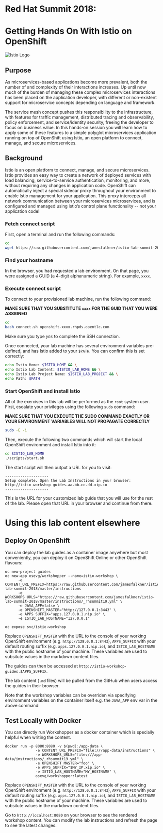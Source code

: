 # Red Hat Summit 2018: 
# Getting Hands On With Istio on OpenShift

![Istio Logo](instructions/images/istio-logo.png)

## Purpose

As microservices-based applications become more prevalent, both the number of
and complexity of their interactions increases. Up until now much of the burden
of managing these complex microservices interactions has been placed on the
application developer, with different or non-existent support for microservice
concepts depending on language and framework.

The service mesh concept pushes this responsibility to the infrastructure, with
features for traffic management, distributed tracing and observability, policy
enforcement, and service/identity security, freeing the developer to focus on
business value. In this hands-on session you will learn how to apply some of
these features to a simple polyglot microservices application running on top of
OpenShift using Istio, an open platform to connect, manage, and secure
microservices.

## Background

Istio is an open platform to connect, manage, and secure microservices. Istio
provides an easy way to create a network of deployed services with load
balancing, service-to-service authentication, monitoring, and more, without
requiring any changes in application code. OpenShift can automatically inject a
special sidecar proxy throughout your environment to enable Istio management for
your application. This proxy intercepts all network communication between your
microservices microservices, and is configured and managed using Istio’s control
plane functionality -- not your application code!

### Fetch connect script

First, open a terminal and run the following commands:

~~~bash
cd
wget https://raw.githubusercontent.com/jamesfalkner/istio-lab-summit-2018/master/scripts/connect.sh
~~~

### Find your hostname

In the browser, you had requested a lab environment. On that page, you were
assigned a GUID (a 4-digit alphanumeric string). For example, `xxxx`.

### Execute connect script

To connect to your provisioned lab machine, run the following command:

**MAKE SURE THAT YOU SUBSTITUTE `xxxx` FOR THE GUID THAT YOU WERE ASSIGNED**

~~~bash
cd
bash connect.sh openshift-xxxx.rhpds.opentlc.com
~~~

Make sure you type _yes_ to complete the SSH connection.

Once connected, your lab machine has several environment variables pre-defined,
and has Istio added to your `$PATH`. You can confirm this is set correctly:

~~~bash
echo Istio Home: $ISTIO_HOME && \
echo Istio Lab Content: $ISTIO_LAB_HOME && \
echo Istio Lab Project Name: $ISTIO_LAB_PROJECT && \
echo Path: $PATH
~~~

### Start OpenShift and install Istio
All of the exercises in this lab will be performed as the `root` system user.
First, escalate your privileges using the following `sudo` command: 

**MAKE SURE THAT YOU EXECUTE THE SUDO COMMAND EXACTLY OR YOUR ENVIRONMENT
VARIABLES WILL NOT PROPAGATE CORRECTLY**

~~~bash
sudo -E -i
~~~

Then, execute the following two commands which will start the local OpenShift
environment and install Istio into it:

~~~bash
cd $ISTIO_LAB_HOME
./scripts/start.sh
~~~

The start script will then output a URL for you to visit:

~~~
--------------------
Setup complete. Open the Lab Instructions in your browser: http://istio-workshop-guides.aa.bb.cc.dd.xip.io
--------------------
~~~

This is the URL for your customized lab guide that you will use for the rest of
the lab. Please open that URL in your browser and continue from there.

# Using this lab content elsewhere
## Deploy On OpenShift

You can deploy the lab guides as a container image anywhere but most
conveniently, you can deploy it on OpenShift Online or other OpenShift flavours:

```
oc new-project guides
oc new-app osevg/workshopper --name=istio-workshop \
      -e CONTENT_URL_PREFIX=https://raw.githubusercontent.com/jamesfalkner/istio-lab-summit-2018/master/instructions
      -e WORKSHOPS_URLS="https://raw.githubusercontent.com/jamesfalkner/istio-lab-summit-2018/master/instructions/_rhsummit19.yml" \
      -e JAVA_APP=false \
      -e OPENSHIFT_MASTER="http://127.0.0.1:8443" \
      -e APPS_SUFFIX="apps.127.0.0.1.nip.io" \
      -e ISTIO_LAB_HOSTNAME="127.0.0.1"

oc expose svc/istio-workshop
```

Replace `OPENSHIFT_MASTER` with the URL to the console of your working OpenShift
environment (e.g.  `http://128.0.0.1:8443`), `APPS_SUFFIX` with your default
routing suffix (e.g.  `apps.127.0.0.1.nip.io`), and `ISTIO_LAB_HOSTNAME` with
the public hostname of your machine. These variables are used to subsitute
values in the markdown content files.

The guides can then be accessed at `http://istio-workshop-guides.$APPS_SUFFIX`.

The lab content (`.md` files) will be pulled from the GitHub when users access the guides in
their browser.

Note that the workshop variables can be overriden via specifying environment
variables on the container itself e.g. the `JAVA_APP` env var in the above
command

## Test Locally with Docker

You can directly run Workshopper as a docker container which is specially helpful when writing the content.
```
docker run -p 8080:8080 -v $(pwd):/app-data \
              -e CONTENT_URL_PREFIX="file:///app-data/instructions" \
              -e WORKSHOPS_URLS="file:///app-data/instructions/_rhsummit19.yml" \
              -e OPENSHIFT_MASTER="foo" \
              -e APPS_SUFFIX="$MY_IP.xip.io" \
              -e ISTIO_LAB_HOSTNAME="MY_HOSTNAME" \
              osevg/workshopper:latest
```

Replace `OPENSHIFT_MASTER` with the URL to the console of your working OpenShift
environment (e.g.  `http://128.0.0.1:8443`), `APPS_SUFFIX` with your default
routing suffix (e.g.  `apps.127.0.0.1.nip.io`), and `ISTIO_LAB_HOSTNAME` with
the public hostname of your machine. These variables are used to subsitute
values in the markdown content files.

Go to `http://localhost:8080` on your browser to see the rendered workshop
content. You can modify the lab instructions and refresh the page to see the
latest changes.

